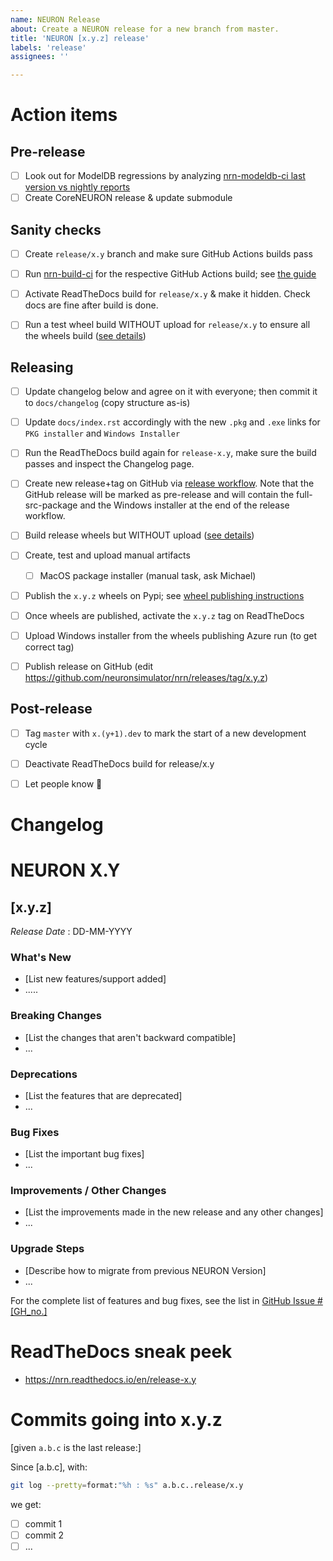 ```yaml
---
name: NEURON Release
about: Create a NEURON release for a new branch from master.
title: 'NEURON [x.y.z] release'
labels: 'release'
assignees: ''

---
```


Action items
============

Pre-release
---
- [ ] Look out for ModelDB regressions by analyzing [nrn-modeldb-ci last version vs nightly reports](https://github.com/neuronsimulator/nrn-modeldb-ci/actions/workflows/nrn-modeldb-ci.yaml?query=event%3Aschedule++)
- [ ] Create CoreNEURON release & update submodule

Sanity checks
---
- [ ] Create `release/x.y` branch and make sure GitHub Actions builds pass
- [ ] Run [nrn-build-ci](https://github.com/neuronsimulator/nrn-build-ci/actions/workflows/build-neuron.yml) for the respective GitHub Actions build; see [the guide](https://github.com/neuronsimulator/nrn-build-ci#wheels-testing---manual-workflow)
- [ ] Activate ReadTheDocs build for `release/x.y` & make it hidden. Check docs are fine after build is done.
- [ ] Run a test wheel build WITHOUT upload for `release/x.y` to ensure all the wheels build ([see details](https://nrn.readthedocs.io/en/latest/install/python_wheels.html#publishing-the-wheels-on-pypi-via-github-actions))


Releasing
---
- [ ] Update changelog below and agree on it with everyone; then commit it to `docs/changelog` (copy structure as-is)
- [ ] Update `docs/index.rst` accordingly with the new `.pkg` and `.exe` links for `PKG installer` and `Windows Installer`
- [ ] Run the ReadTheDocs build again for `release-x.y`, make sure the build passes and inspect the Changelog page.
- [ ] Create new release+tag on GitHub via [release workflow](https://github.com/neuronsimulator/nrn/actions/workflows/release.yml?query=workflow%3A%22NEURON+Release%22). Note that the GitHub release will be marked as pre-release and  will contain the full-src-package and the Windows installer at the end of the release workflow.
- [ ] Build release wheels but WITHOUT upload ([see details](https://nrn.readthedocs.io/en/latest/install/python_wheels.html#publishing-the-wheels-on-pypi-via-github-actions))
- [ ] Create, test and upload manual artifacts
  - [ ] MacOS package installer (manual task, ask Michael)
- [ ] Publish the `x.y.z` wheels on Pypi; see [wheel publishing instructions](https://nrn.readthedocs.io/en/latest/install/python_wheels.html#publishing-the-wheels-on-pypi-via-github-actions)
- [ ] Once wheels are published, activate the `x.y.z` tag on ReadTheDocs
- [ ] Upload Windows installer from the wheels publishing Azure run (to get correct tag)
- [ ] Publish release on GitHub (edit https://github.com/neuronsimulator/nrn/releases/tag/x.y.z)


Post-release
---
- [ ] Tag `master` with `x.(y+1).dev` to mark the start of a new development cycle
- [ ] Deactivate ReadTheDocs build for release/x.y
- [ ] Let people know :rocket:


Changelog
======

# NEURON X.Y

## [x.y.z]
_Release Date_ : DD-MM-YYYY


### What's New
* [List new features/support added]
* .....

### Breaking Changes
* [List the changes that aren't backward compatible]
* ...


### Deprecations
* [List the features that are deprecated]
* ...


### Bug Fixes
* [List the important bug fixes]
* ...


### Improvements /  Other Changes
* [List the improvements made in the new release and any other changes]
* ...

### Upgrade Steps
* [Describe how to migrate from previous NEURON Version]
* ...

For the complete list of features and bug fixes, see the list in [GitHub Issue #[GH_no.]](https://github.com/neuronsimulator/nrn/issues/#[GH_no.])

ReadTheDocs sneak peek
======================
* https://nrn.readthedocs.io/en/release-x.y

Commits going into x.y.z
========================

[given `a.b.c` is the last release:]

Since [a.b.c], with:
```bash
git log --pretty=format:"%h : %s" a.b.c..release/x.y
```
we get:

- [ ] commit 1
- [ ] commit 2
- [ ] ...
